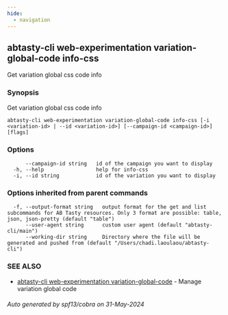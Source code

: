 ```yaml
---
hide:
  - navigation
---
```

## abtasty-cli web-experimentation variation-global-code info-css

Get variation global css code info

### Synopsis

Get variation global css code info 

```
abtasty-cli web-experimentation variation-global-code info-css [-i <variation-id> | --id <variation-id>] [--campaign-id <campaign-id>] [flags]
```

### Options

```
      --campaign-id string   id of the campaign you want to display
  -h, --help                 help for info-css
  -i, --id string            id of the variation you want to display
```

### Options inherited from parent commands

```
  -f, --output-format string   output format for the get and list subcommands for AB Tasty resources. Only 3 format are possible: table, json, json-pretty (default "table")
      --user-agent string      custom user agent (default "abtasty-cli/main")
      --working-dir string     Directory where the file will be generated and pushed from (default "/Users/chadi.laoulaou/abtasty-cli")
```

### SEE ALSO

* [abtasty-cli web-experimentation variation-global-code](abtasty-cli_web-experimentation_variation-global-code.md)	 - Manage variation global code

###### Auto generated by spf13/cobra on 31-May-2024
